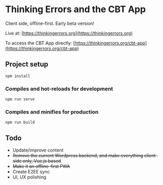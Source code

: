 # Thinking Errors and the CBT App

Client side, offline-first. Early beta version!

Live at: [https://thinkingerrors.org](https://thinkingerrors.org)

To access the CBT App directly: [https://thinkingerrors.org/cbt-app](https://thinkingerrors.org/cbt-app)

## Project setup
```
npm install
```

### Compiles and hot-reloads for development
```
npm run serve
```

### Compiles and minifies for production
```
npm run build
```

## Todo

- Update/improve content
- ~~Remove the current Wordpress backend, and make everything client-side only, Vue.js based~~
- ~~Make it an offline-first PWA~~
- Create E2EE sync
- UI, UX polishing
